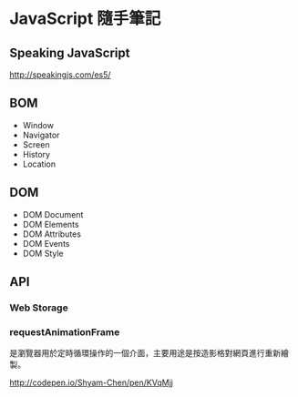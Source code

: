 # JavaScript 隨手筆記

## Speaking JavaScript
http://speakingjs.com/es5/

## BOM
* Window
* Navigator
* Screen
* History
* Location

## DOM
* DOM Document
* DOM Elements
* DOM Attributes
* DOM Events
* DOM Style

## API

### Web Storage

### requestAnimationFrame
是瀏覽器用於定時循環操作的一個介面，主要用途是按造影格對網頁進行重新繪製。

http://codepen.io/Shyam-Chen/pen/KVqMjj
